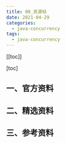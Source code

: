 ```yaml
---
title: 00_资源帖
date: 2021-04-29
categories:
  - java-concurrency
tags:
  - java-concurrency
---
```


[[toc]]

[toc]

## 一、官方资料

## 二、精选资料

## 三、参考资料
